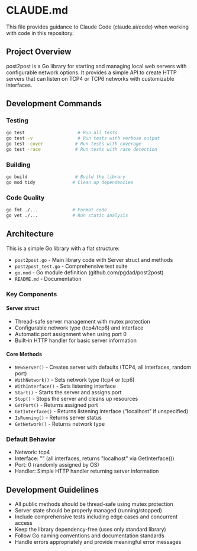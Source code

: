 # CLAUDE.md

This file provides guidance to Claude Code (claude.ai/code) when working with code in this repository.

## Project Overview

post2post is a Go library for starting and managing local web servers with configurable network options. It provides a simple API to create HTTP servers that can listen on TCP4 or TCP6 networks with customizable interfaces.

## Development Commands

### Testing
```bash
go test                    # Run all tests
go test -v                 # Run tests with verbose output
go test -cover            # Run tests with coverage
go test -race             # Run tests with race detection
```

### Building
```bash
go build                  # Build the library
go mod tidy              # Clean up dependencies
```

### Code Quality
```bash
go fmt ./...             # Format code
go vet ./...             # Run static analysis
```

## Architecture

This is a simple Go library with a flat structure:
- `post2post.go` - Main library code with Server struct and methods
- `post2post_test.go` - Comprehensive test suite
- `go.mod` - Go module definition (github.com/pgdad/post2post)
- `README.md` - Documentation

### Key Components

#### Server struct
- Thread-safe server management with mutex protection
- Configurable network type (tcp4/tcp6) and interface
- Automatic port assignment when using port 0
- Built-in HTTP handler for basic server information

#### Core Methods
- `NewServer()` - Creates server with defaults (TCP4, all interfaces, random port)
- `WithNetwork()` - Sets network type (tcp4 or tcp6)
- `WithInterface()` - Sets listening interface
- `Start()` - Starts the server and assigns port
- `Stop()` - Stops the server and cleans up resources
- `GetPort()` - Returns assigned port
- `GetInterface()` - Returns listening interface ("localhost" if unspecified)
- `IsRunning()` - Returns server status
- `GetNetwork()` - Returns network type

### Default Behavior
- Network: tcp4
- Interface: "" (all interfaces, returns "localhost" via GetInterface())
- Port: 0 (randomly assigned by OS)
- Handler: Simple HTTP handler returning server information

## Development Guidelines

- All public methods should be thread-safe using mutex protection
- Server state should be properly managed (running/stopped)
- Include comprehensive tests including edge cases and concurrent access
- Keep the library dependency-free (uses only standard library)
- Follow Go naming conventions and documentation standards
- Handle errors appropriately and provide meaningful error messages